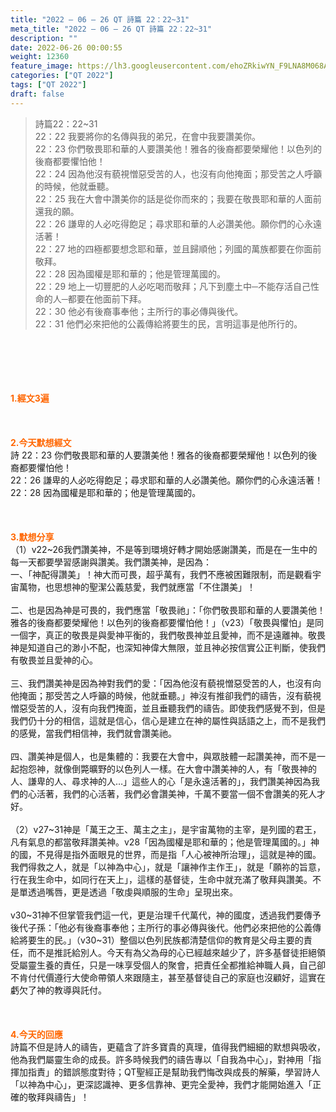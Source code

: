 ```yaml
---
title: "2022 – 06 – 26 QT 詩篇 22：22~31"
meta_title: "2022 – 06 – 26 QT 詩篇 22：22~31"
description: ""
date: 2022-06-26 00:00:55
weight: 12360
feature_image: https://lh3.googleusercontent.com/ehoZRkiwYN_F9LNA8M068AYxt73EavCZno-PD1cJRuf5BbSkQVUWr3gNEbt5kSs28Pb_Elg17kSrtf9ybWvojWoMV6I4tPM3vGRGDq6GkKkPdL2Gut4QAIw4-uykKUAtNiKgQKntvsU=w800
categories: ["QT 2022"]
tags: ["QT 2022"]
draft: false
---
```


<blockquote>詩篇22：22~31<br />
22：22 我要將你的名傳與我的弟兄，在會中我要讚美你。<br />
22：23 你們敬畏耶和華的人要讚美他！雅各的後裔都要榮耀他！以色列的後裔都要懼怕他！<br />
22：24 因為他沒有藐視憎惡受苦的人，也沒有向他掩面；那受苦之人呼籲的時候，他就垂聽。<br />
22：25 我在大會中讚美你的話是從你而來的；我要在敬畏耶和華的人面前還我的願。<br />
22：26 謙卑的人必吃得飽足；尋求耶和華的人必讚美他。願你們的心永遠活著！<br />
22：27 地的四極都要想念耶和華，並且歸順他；列國的萬族都要在你面前敬拜。<br />
22：28 因為國權是耶和華的；他是管理萬國的。<br />
22：29 地上一切豐肥的人必吃喝而敬拜；凡下到塵土中─不能存活自己性命的人─都要在他面前下拜。<br />
22：30 他必有後裔事奉他；主所行的事必傳與後代。<br />
22：31 他們必來把他的公義傳給將要生的民，言明這事是他所行的。</blockquote><br />
&nbsp;<br />
<br />
&nbsp;<br />
<br />
<span style="color: #ff6600;"><strong>1.經文3遍</strong></span><br />
<br />
&nbsp;<br />
<br />
<span style="color: #ff6600;"><strong>2.今天默想經文</strong></span><br />
詩 22：23 你們敬畏耶和華的人要讚美他！雅各的後裔都要榮耀他！以色列的後裔都要懼怕他！<br />
22：26 謙卑的人必吃得飽足；尋求耶和華的人必讚美他。願你們的心永遠活著！<br />
22：28 因為國權是耶和華的；他是管理萬國的。<br />
<br />
&nbsp;<br />
<br />
<strong><span style="color: #ff6600;">3.默想分享<br />
</span></strong>（1）v22~26我們讚美神，不是等到環境好轉才開始感謝讚美，而是在一生中的每一天都要學習感謝與讚美。我們讚美神，是因為：<br />
一、「神配得讚美」！神大而可畏，超乎萬有，我們不應被困難限制，而是觀看宇宙萬物，也思想神的聖潔公義慈愛，我們就應當「不住讚美」！<br />
<br />
二、也是因為神是可畏的，我們應當「敬畏祂」：「你們敬畏耶和華的人要讚美他！雅各的後裔都要榮耀他！以色列的後裔都要懼怕他！」（v23）「敬畏與懼怕」是同一個字，真正的敬畏是與愛神平衡的，我們敬畏神並且愛神，而不是遠離神。敬畏神是知道自己的渺小不配，也深知神偉大無限，並且神必按信實公正判斷，使我們有敬畏並且愛神的心。<br />
<br />
三、我們讚美神是因為神對我們的愛：「因為他沒有藐視憎惡受苦的人，也沒有向他掩面；那受苦之人呼籲的時候，他就垂聽。」神沒有推卻我們的禱告，沒有藐視憎惡受苦的人，沒有向我們掩面，並且垂聽我們的禱告。即使我們感覺不到，但是我們仍十分的相信，這就是信心，信心是建立在神的屬性與話語之上，而不是我們的感覺，當我們相信神，我們就會讚美祂。<br />
<br />
四、讚美神是個人，也是集體的：我要在大會中，與眾肢體一起讚美神，而不是一起抱怨神，就像倒斃曠野的以色列人一樣。在大會中讚美神的人，有「敬畏神的人、謙卑的人、尋求神的人…」這些人的心「是永遠活著的」，我們讚美神因為我們的心活著，我們的心活著，我們必會讚美神，千萬不要當一個不會讚美的死人才好。<br />
<br />
（2）v27~31神是「萬王之王、萬主之主」，是宇宙萬物的主宰，是列國的君王，凡有氣息的都當敬拜讚美神。v28「因為國權是耶和華的；他是管理萬國的。」神的國，不見得是指外面眼見的世界，而是指「人心被神所治理」，這就是神的國。我們得救之人，就是「以神為中心」，就是「讓神作主作王」，就是「願祢的旨意，行在我生命中，如同行在天上」，這樣的基督徒，生命中就充滿了敬拜與讚美。不是單透過嘴唇，更是透過「敬虔與順服的生命」呈現出來。<br />
<br />
v30~31神不但掌管我們這一代，更是治理千代萬代，神的國度，透過我們要傳予後代子孫：「他必有後裔事奉他；主所行的事必傳與後代。他們必來把他的公義傳給將要生的民。」（v30~31）整個以色列民族都清楚信仰的教育是父母主要的責任，而不是推託給別人。今天有為父為母的心已經越來越少了，許多基督徒拒絕領受屬靈生養的責任，只是一味享受個人的聚會，把責任全都推給神職人員，自己卻不肯付代價遵行大使命帶領人來跟隨主，甚至基督徒自己的家庭也沒顧好，這實在虧欠了神的教導與託付。<br />
<br />
&nbsp;<br />
<br />
<strong><span style="color: #ff6600;">4.今天的回應<br />
</span></strong>詩篇不但是詩人的禱告，更蘊含了許多寶貴的真理，值得我們細細的默想與吸收，他為我們屬靈生命的成長。許多時候我們的禱告專以「自我為中心」，對神用「指揮加指責」的錯誤態度對待；QT聖經正是幫助我們悔改與成長的解藥，學習詩人「以神為中心」，更深認識神、更多信靠神、更完全愛神，我們才能開始進入「正確的敬拜與禱告」！<br />
<br />
&nbsp;<br />
<br />
&nbsp;<br />
<br />
<strong><span style="color: #ff6600;"> </span></strong><br />
<br />
&nbsp;<br />
<div id="gtx-trans" style="position: absolute; left: -13px; top: 1555.82px;"><br />
<div class="gtx-trans-icon"></div><br />
</div>
        